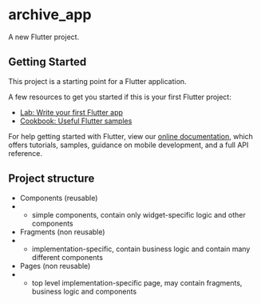 # archive_app

A new Flutter project.

## Getting Started

This project is a starting point for a Flutter application.

A few resources to get you started if this is your first Flutter project:

- [Lab: Write your first Flutter app](https://flutter.dev/docs/get-started/codelab)
- [Cookbook: Useful Flutter samples](https://flutter.dev/docs/cookbook)

For help getting started with Flutter, view our
[online documentation](https://flutter.dev/docs), which offers tutorials,
samples, guidance on mobile development, and a full API reference.

## Project structure 
- Components (reusable)
- - simple components, contain only widget-specific logic and other components
- Fragments (non reusable)
- - implementation-specific, contain business logic and contain many different components
- Pages (non reusable)
- - top level implementation-specific page, may contain fragments, business logic and components